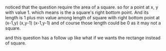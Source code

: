 noticed that the question require the area of a square. 
so for a point at x, y with value 1. which means is the a square's right bottom point. 
And its length is 1 plus min value among length of square with right bottom point at (x-1,y) (x,y-1) (x-1,y-1)
and of course those length could be 0 as it may not a square.

and this question has a follow up like what if we wants the rectange instead of square.